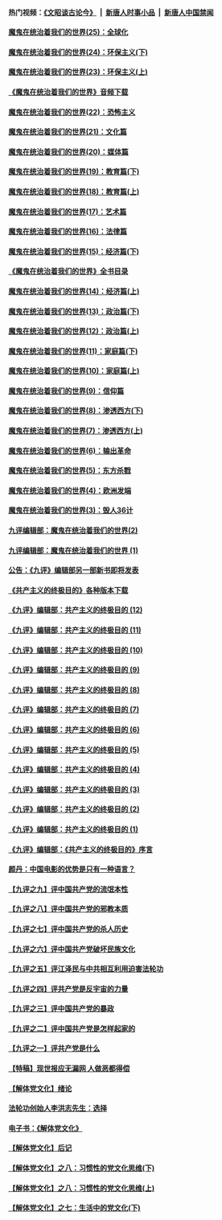 #### 热门视频：[《文昭谈古论今》](https://github.com/gfw-breaker/wenzhao/blob/master/README.md?t=10192134) &nbsp;|&nbsp; [新唐人时事小品](https://github.com/gfw-breaker/ntdtv-comedy/blob/master/README.md?t=10192134) &nbsp;|&nbsp; [新唐人中国禁闻](https://github.com/gfw-breaker/ntdtv-news/blob/master/README.md?t=10192134)

#### [魔鬼在统治着我们的世界(25)：全球化](../pages/nsc422/n10788205.md?t=10192134) 

#### [魔鬼在统治着我们的世界(24)：环保主义(下)](../pages/nsc422/n10695307.md?t=10192134) 

#### [魔鬼在统治着我们的世界(23)：环保主义(上)](../pages/nsc422/n10688613.md?t=10192134) 

#### [《魔鬼在统治着我们的世界》音频下载](../pages/nsc422/n10635553.md?t=10192134) 

#### [魔鬼在统治着我们的世界(22)：恐怖主义](../pages/nsc422/n10614727.md?t=10192134) 

#### [魔鬼在统治着我们的世界(21)：文化篇](../pages/nsc422/n10597706.md?t=10192134) 

#### [魔鬼在统治着我们的世界(20)：媒体篇](../pages/nsc422/n10586579.md?t=10192134) 

#### [魔鬼在统治着我们的世界(19)：教育篇(下)](../pages/nsc422/n10564808.md?t=10192134) 

#### [魔鬼在统治着我们的世界(18)：教育篇(上)](../pages/nsc422/n10526970.md?t=10192134) 

#### [魔鬼在统治着我们的世界(17)：艺术篇](../pages/nsc422/n10499093.md?t=10192134) 

#### [魔鬼在统治着我们的世界(16)：法律篇](../pages/nsc422/n10485969.md?t=10192134) 

#### [魔鬼在统治着我们的世界(15)：经济篇(下)](../pages/nsc422/n10469975.md?t=10192134) 

#### [《魔鬼在统治着我们的世界》全书目录](../pages/nsc422/n10464261.md?t=10192134) 

#### [魔鬼在统治着我们的世界(14)：经济篇(上)](../pages/nsc422/n10457370.md?t=10192134) 

#### [魔鬼在统治着我们的世界(13)：政治篇(下)](../pages/nsc422/n10448270.md?t=10192134) 

#### [魔鬼在统治着我们的世界(12)：政治篇(上)](../pages/nsc422/n10444576.md?t=10192134) 

#### [魔鬼在统治着我们的世界(11)：家庭篇(下)](../pages/nsc422/n10440961.md?t=10192134) 

#### [魔鬼在统治着我们的世界(10)：家庭篇(上)](../pages/nsc422/n10435448.md?t=10192134) 

#### [魔鬼在统治着我们的世界(9)：信仰篇](../pages/nsc422/n10432159.md?t=10192134) 

#### [魔鬼在统治着我们的世界(8)：渗透西方(下)](../pages/nsc422/n10429603.md?t=10192134) 

#### [魔鬼在统治着我们的世界(7)：渗透西方(上)](../pages/nsc422/n10426013.md?t=10192134) 

#### [魔鬼在统治着我们的世界(6)：输出革命](../pages/nsc422/n10421536.md?t=10192134) 

#### [魔鬼在统治着我们的世界(5)：东方杀戮](../pages/nsc422/n10417707.md?t=10192134) 

#### [魔鬼在统治着我们的世界(4)：欧洲发端](../pages/nsc422/n10414890.md?t=10192134) 

#### [魔鬼在统治着我们的世界(3)：毁人36计](../pages/nsc422/n10411583.md?t=10192134) 

#### [九评编辑部：魔鬼在统治着我们的世界(2)](../pages/nsc422/n10410036.md?t=10192134) 

#### [九评编辑部：魔鬼在统治着我们的世界 (1)](../pages/nsc422/n10406825.md?t=10192134) 

#### [公告：《九评》编辑部另一部新书即将发表](../pages/nsc422/n10405104.md?t=10192134) 

#### [《共产主义的终极目的》各种版本下载](../pages/nsc422/n10022138.md?t=10192134) 

#### [《九评》编辑部：共产主义的终极目的 (12)](../pages/nsc422/n9933272.md?t=10192134) 

#### [《九评》编辑部：共产主义的终极目的 (11)](../pages/nsc422/n9924973.md?t=10192134) 

#### [《九评》编辑部：共产主义的终极目的 (10)](../pages/nsc422/n9920883.md?t=10192134) 

#### [《九评》编辑部：共产主义的终极目的 (9)](../pages/nsc422/n9916363.md?t=10192134) 

#### [《九评》编辑部：共产主义的终极目的 (8)](../pages/nsc422/n9912488.md?t=10192134) 

#### [《九评》编辑部：共产主义的终极目的 (7)](../pages/nsc422/n9901176.md?t=10192134) 

#### [《九评》编辑部：共产主义的终极目的 (6)](../pages/nsc422/n9899359.md?t=10192134) 

#### [《九评》编辑部：共产主义的终极目的 (5)](../pages/nsc422/n9893174.md?t=10192134) 

#### [《九评》编辑部：共产主义的终极目的 (4)](../pages/nsc422/n9891246.md?t=10192134) 

#### [《九评》编辑部：共产主义的终极目的 (3)](../pages/nsc422/n9879879.md?t=10192134) 

#### [《九评》编辑部：共产主义的终极目的 (2)](../pages/nsc422/n9876205.md?t=10192134) 

#### [《九评》编辑部：共产主义的终极目的 (1)](../pages/nsc422/n9865857.md?t=10192134) 

#### [《九评》编辑部：《共产主义的终极目的》序言](../pages/nsc422/n9862666.md?t=10192134) 

#### [颜丹：中国电影的优势是只有一种语言？](../pages/nsc422/n9583062.md?t=10192134) 

#### [【九评之九】评中国共产党的流氓本性](../pages/nsc422/n737542.md?t=10192134) 

#### [【九评之八】评中国共产党的邪教本质](../pages/nsc422/n735942.md?t=10192134) 

#### [【九评之七】评中国共产党的杀人历史](../pages/nsc422/n733806.md?t=10192134) 

#### [【九评之六】评中国共产党破坏民族文化](../pages/nsc422/n731667.md?t=10192134) 

#### [【九评之五】评江泽民与中共相互利用迫害法轮功](../pages/nsc422/n730058.md?t=10192134) 

#### [【九评之四】评共产党是反宇宙的力量](../pages/nsc422/n727814.md?t=10192134) 

#### [【九评之三】评中国共产党的暴政](../pages/nsc422/n725597.md?t=10192134) 

#### [【九评之二】评中国共产党是怎样起家的](../pages/nsc422/n723946.md?t=10192134) 

#### [【九评之一】评共产党是什么](../pages/nsc422/n722529.md?t=10192134) 

#### [【特稿】现世报应无漏网 人做恶都得偿](../pages/nsc422/n4215167.md?t=10192134) 

#### [【解体党文化】绪论](../pages/nsc422/n1449356.md?t=10192134) 

#### [法轮功创始人李洪志先生：选择](../pages/nsc422/n3580738.md?t=10192134) 

#### [电子书：《解体党文化》](../pages/nsc422/n1573484.md?t=10192134) 

#### [【解体党文化】后记](../pages/nsc422/n1531999.md?t=10192134) 

#### [【解体党文化】之八：习惯性的党文化思维(下)](../pages/nsc422/n1526477.md?t=10192134) 

#### [【解体党文化】之八：习惯性的党文化思维(上)](../pages/nsc422/n1520631.md?t=10192134) 

#### [【解体党文化】之七：生活中的党文化(下)](../pages/nsc422/n1513446.md?t=10192134) 

